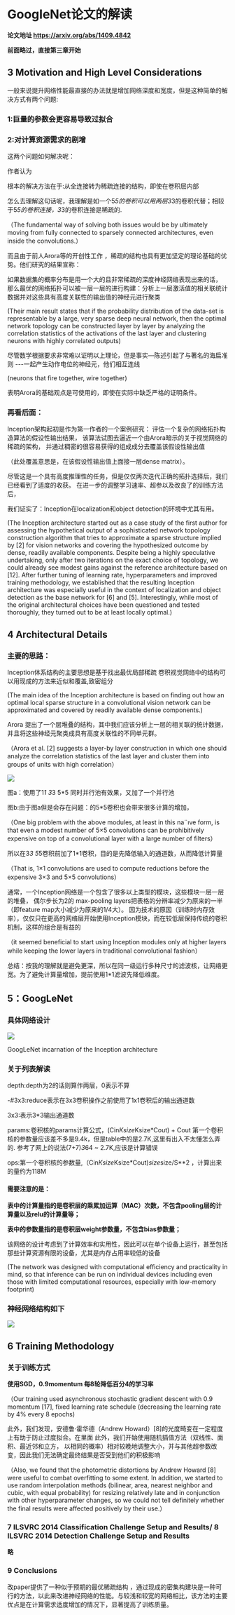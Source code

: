 # GoogleNet论文的解读
**论文地址 https://arxiv.org/abs/1409.4842**

**前面略过，直接第三章开始**

## 3 Motivation and High Level Considerations

一般来说提升网络性能最直接的办法就是增加网络深度和宽度，但是这种简单的解决方式有两个问题:

### 1:巨量的参数会更容易导致过拟合

### 2:对计算资源需求的剧增

这两个问题如何解决呢：

作者认为

根本的解决方法在于:从全连接转为稀疏连接的结构，即使在卷积层内部

怎么去理解这句话呢，我理解是如一个5*5的卷积可以用两层3*3的卷积代替；相较于5*5的卷积连接，3*3的卷积连接是稀疏的.

（The fundamental way of solving both issues would be by ultimately moving from fully connected
to sparsely connected architectures, even inside the convolutions.）

而且由于前人Arora等的开创性工作 ，稀疏的结构也具有更加坚定的理论基础的优势。他们研究的结果宣称：

如果数据集的概率分布是用一个大的且非常稀疏的深度神经网络表现出来的话， 那么最优的网络拓扑可以被一层一层的进行构建：分析上一层激活值的相关联统计数据并对这些具有高度关联性的输出值的神经元进行聚类

(Their main result states that if the probability distribution of
the data-set is representable by a large, very sparse deep neural network, then the optimal network
topology can be constructed layer by layer by analyzing the correlation statistics of the activations
of the last layer and clustering neurons with highly correlated outputs)

尽管数学根据要求非常难以证明以上理论，但是事实—陈述引起了与著名的海扁准则 ---一起产生动作电位的神经元，他们相互连线

(neurons that fire together, wire together)

表明Arora的基础观点是可使用的，即使在实际中缺乏严格的证明条件。

### 再看后面：

Inception架构起初是作为第一作者的一个案例研究： 评估一个复杂的网络拓扑构造算法的假设性输出结果， 该算法试图去逼近一个由Arora暗示的关于视觉网络的稀疏的架构， 并通过稠密的很容易获得的组成成分去覆盖该假设性输出值

（此处覆盖意思是，在该假设性输出值上面接一层dense matrix）。

尽管这是一个具有高度推理性的任务，但是仅仅两次迭代正确的拓扑选择后，我们已经看到了适度的收获。 在进一步的调整学习速率、超参以及改良了的训练方法后，

我们证实了：Inception在localization和object detection的环境中尤其有用。

(The Inception architecture started out as a case study of the first author for assessing the hypothetical
output of a sophisticated network topology construction algorithm that tries to approximate a sparse
structure implied by [2] for vision networks and covering the hypothesized outcome by dense, readily available components. Despite being a highly speculative undertaking, only after two iterations
on the exact choice of topology, we could already see modest gains against the reference architecture based on [12]. After further tuning of learning rate, hyperparameters and improved training
methodology, we established that the resulting Inception architecture was especially useful in the
context of localization and object detection as the base network for [6] and [5]. Interestingly, while
most of the original architectural choices have been questioned and tested thoroughly, they turned
out to be at least locally optimal.)

## 4 Architectural Details
### 主要的思路：
Inception体系结构的主要思想是基于找出最优局部稀疏 卷积视觉网络中的结构可以用现成的方法来近似和覆盖,致密组分

(The main idea of the Inception architecture is based on finding out how an optimal local sparse
structure in a convolutional vision network can be approximated and covered by readily available
dense components.)

Arora 提出了一个层堆叠的结构，其中我们应该分析上一层的相关联的统计数据，并且将这些神经元聚类成具有高度关联性的不同单元群。

（Arora et al. [2] suggests a layer-by layer construction in which one should analyze
the correlation statistics of the last layer and cluster them into groups of units with high correlation）

![](local_data/2.png)

图a：使用了1*1 3*3 5*5 同时并行池有效果，又加了一个并行池

图b:由于图a但是会存在问题：的5*5卷积也会带来很多计算的增加，

（One big problem with the above modules, at least in this na¨ıve form, is that even a modest number of
5×5 convolutions can be prohibitively expensive on top of a convolutional layer with a large number
of filters）

所以在3*3 5*5卷积前加了1*1卷积，目的是先降低输入的通道数，从而降低计算量

（That is, 1×1 convolutions are used to compute reductions before the expensive 3×3 and 5×5 convolutions）

通常，一个Inception网络是一个包含了很多以上类型的模块，这些模块一层一层的堆叠， 偶尔步长为2的 max-pooling layers把表格的分辨率减少为原来的一半（即feature map大小减少为原来的1/4大）。
因为技术的原因（训练时内存效率），仅仅只在更高的网络层开始使用Inception模块，而在较低层保持传统的卷积机制，这样的组合是有益的

（it seemed beneficial to start using Inception modules only at higher layers while keeping the lower 
layers in traditional convolutional fashion）

总结：按我的理解就是避免更深，所以在同一级运行多种尺寸的滤波核，让网络更宽。为了避免计算量增加，提前使用1*1滤波先降低维度。

## 5：GoogLeNet
### 具体网络设计
![](local_data/3.png)

GoogLeNet incarnation of the Inception architecture

### 关于列表解读
depth:depth为2的话则算作两层，0表示不算

-#3x3:reduce表示在3x3卷积操作之前使用了1x1卷积后的输出通道数

3x3:表示3*3输出通道数

params:卷积核的params计算公式，(Cin*Ksize*Ksize*Cout) + Cout 第一个卷积核的参数量应该差不多是9.4k，但是table中的是2.7K,这里有出入不太懂怎么弄的.
参考了网上的说法(7+7)*3*64 ~ 2.7K,应该是计算错误

ops:第一个卷积核的参数量,（Cin*Ksize*Ksize*Cout)*size*size/S**2 ，计算出来的量约为118M

#### 需要注意的是：
**表中的计算量指的是卷积层的乘累加运算（MAC）次数，不包含pooling层的计算量以及relu的计算量等；**

**表中的参数量指的是卷积层weight参数量，不包含bias参数量；**

该网络的设计考虑到了计算效率和实用性，因此可以在单个设备上运行，甚至包括那些计算资源有限的设备，尤其是内存占用率较低的设备

(The network was designed with computational efficiency and practicality in mind, so that inference
can be run on individual devices including even those with limited computational resources, especially with low-memory footprint)

### 神经网络结构如下

![](local_data/4.png)

## 6 Training Methodology
### 关于训练方式
**使用SGD，0.9momentum 每8轮降低百分4的学习率**

（Our training used asynchronous stochastic gradient descent with 0.9 momentum [17], fixed learning rate schedule (decreasing the learning rate by 4% every 8 epochs)

此外，我们发现，安德鲁·霍华德（Andrew Howard）[8]的光度畸变在一定程度上有助于防止过度拟合。在里面 此外，我们开始使用随机插值方法（双线性、面积、最近邻和立方， 以相同的概率）相对较晚地调整大小，并与其他超参数改变，因此我们无法确定最终结果是否受到他们的积极影响

（Also, we found that the
photometric distortions by Andrew Howard [8] were useful to combat overfitting to some extent. In
addition, we started to use random interpolation methods (bilinear, area, nearest neighbor and cubic,
with equal probability) for resizing relatively late and in conjunction with other hyperparameter
changes, so we could not tell definitely whether the final results were affected positively by their
use.）

### 7 ILSVRC 2014 Classification Challenge Setup and Results/ 8 ILSVRC 2014 Detection Challenge Setup and Results
**略**

### 9 Conclusions

改paper提供了一种似于预期的最优稀疏结构 ，通过现成的密集构建块是一种可行的方法，以此来改进神经网络的性能。与较浅和较宽的网络相比，该方法的主要优点是在计算需求适度增加的情况下，显著提高了训练质量。
